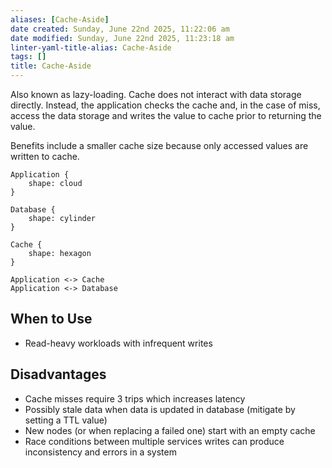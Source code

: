 ```yaml
---
aliases: [Cache-Aside]
date created: Sunday, June 22nd 2025, 11:22:06 am
date modified: Sunday, June 22nd 2025, 11:23:18 am
linter-yaml-title-alias: Cache-Aside
tags: []
title: Cache-Aside
---
```


Also known as lazy-loading. Cache does not interact with data storage directly. Instead, the application checks the cache and, in the case of miss, access the data storage and writes the value to cache prior to returning the value.

Benefits include a smaller cache size because only accessed values are written to cache.

```d2
Application {
	shape: cloud
}

Database {
	shape: cylinder
}

Cache {
	shape: hexagon
}

Application <-> Cache
Application <-> Database
```

## When to Use

- Read-heavy workloads with infrequent writes

## Disadvantages

- Cache misses require 3 trips which increases latency
- Possibly stale data when data is updated in database (mitigate by setting a TTL value)
- New nodes (or when replacing a failed one) start with an empty cache
- Race conditions between multiple services writes can produce inconsistency and errors in a system
